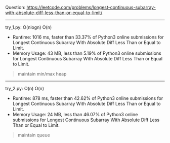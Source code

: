 Question: https://leetcode.com/problems/longest-continuous-subarray-with-absolute-diff-less-than-or-equal-to-limit/

---

try_1.py: O(nlogn) O(n)

* Runtime: 1016 ms, faster than 33.37% of Python3 online submissions for Longest Continuous Subarray With Absolute Diff Less Than or Equal to Limit.
* Memory Usage: 43 MB, less than 5.19% of Python3 online submissions for Longest Continuous Subarray With Absolute Diff Less Than or Equal to Limit.

> maintain min/max heap

---

try_2.py: O(n) O(n)

* Runtime: 878 ms, faster than 42.62% of Python3 online submissions for Longest Continuous Subarray With Absolute Diff Less Than or Equal to Limit.
* Memory Usage: 24 MB, less than 46.07% of Python3 online submissions for Longest Continuous Subarray With Absolute Diff Less Than or Equal to Limit.

> maintain queue
